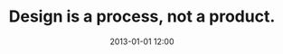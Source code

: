 ---
title: "Design is a process, not a product."
date: 2013-01-01 12:00
category: quips
layout: essay
---